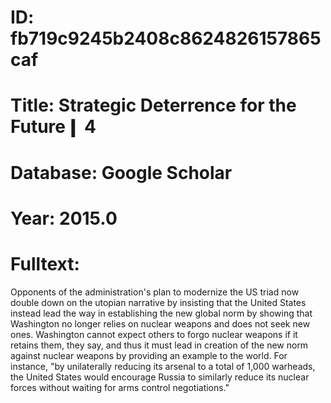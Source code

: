 # ID: fb719c9245b2408c8624826157865caf
# Title: Strategic Deterrence for the Future❙ 4
# Database: Google Scholar
# Year: 2015.0
# Fulltext:
Opponents of the administration's plan to modernize the US triad now double down on the utopian narrative by insisting that the United States instead lead the way in establishing the new global norm by showing that Washington no longer relies on nuclear weapons and does not seek new ones.
Washington cannot expect others to forgo nuclear weapons if it retains them, they say, and thus it must lead in creation of the new norm against nuclear weapons by providing an example to the world.
For instance, "by unilaterally reducing its arsenal to a total of 1,000 warheads, the United States would encourage Russia to similarly reduce its nuclear forces without waiting for arms control negotiations."